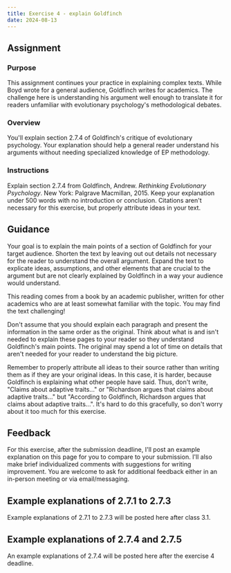 ```yaml
---
title: Exercise 4 - explain Goldfinch
date: 2024-08-13
---
```

## Assignment

### Purpose

This assignment continues your practice in explaining complex texts. While Boyd wrote for a general audience, Goldfinch writes for academics. The challenge here is understanding his argument well enough to translate it for readers unfamiliar with evolutionary psychology's methodological debates.

### Overview

You'll explain section 2.7.4 of Goldfinch's critique of evolutionary psychology. Your explanation should help a general reader understand his arguments without needing specialized knowledge of EP methodology.

### Instructions

Explain section 2.7.4 from Goldfinch, Andrew. _Rethinking Evolutionary Psychology_. New York: Palgrave Macmillan, 2015. Keep your explanation under 500 words with no introduction or conclusion. Citations aren't necessary for this exercise, but properly attribute ideas in your text.

## Guidance

Your goal is to explain the main points of a section of Goldfinch for your target audience. Shorten the text by leaving out out details not necessary for the reader to understand the overall argument. Expand the text to explicate ideas, assumptions, and other elements that are crucial to the argument but are not clearly explained by Goldfinch in a way your audience would understand.

This reading comes from a book by an academic publisher, written for other academics who are at least somewhat familiar with the topic. You may find the text challenging!

Don't assume that you should explain each paragraph and present the information in the same order as the original. Think about what is and isn't needed to explain these pages to your reader so they understand Goldfinch's main points. The original may spend a lot of time on details that aren't needed for your reader to understand the big picture.

Remember to properly attribute all ideas to their source rather than writing them as if they are your original ideas. In this case, it is harder, because Goldfinch is explaining what other people have said. Thus, don't write, "Claims about adaptive traits..." or "Richardson argues that claims about adaptive traits..." but "According to Goldfinch, Richardson argues that claims about adaptive traits...". It's hard to do this gracefully, so don't worry about it too much for this exercise.

## Feedback

For this exercise, after the submission deadline, I'll post an example explanation on this page for you to compare to your submission. I'll also make brief individualized comments with suggestions for writing improvement. You are welcome to ask for additional feedback either in an in-person meeting or via email/messaging.

## Example explanations of 2.7.1 to 2.7.3

Example explanations of 2.7.1 to 2.7.3 will be posted here after class 3.1.

<!-- Example Goldfinch explanations of 2.7.1 to 2.7.3 will be posted [here](/course-ntw2029/hidden/exercise-examples/e04-eg-1-3) after class 3.1. -->

## Example explanations of 2.7.4 and 2.7.5

An example  explanations of 2.7.4 will be posted here after the exercise 4 deadline.

<!-- Example Goldfinch explanations of 2.7.4 and 2.7.5 will be posted [here](/course-ntw2029/hidden/exercise-examples/e04-eg-4-5) after the exercise 4 deadline.
 -->
